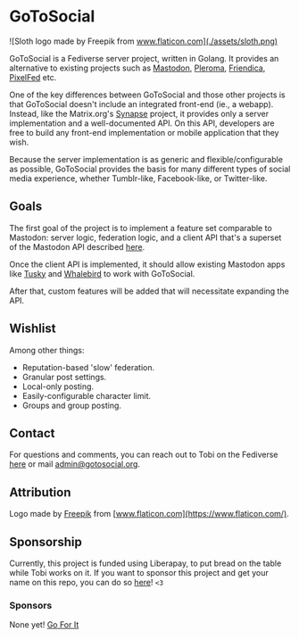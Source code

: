 # GoToSocial

![Sloth logo made by Freepik from www.flaticon.com](./assets/sloth.png)

GoToSocial is a Fediverse server project, written in Golang. It provides an alternative to existing projects such as [Mastodon](https://joinmastodon.org/), [Pleroma](https://pleroma.social/), [Friendica](https://friendica.net), [PixelFed](https://pixelfed.org/) etc.

One of the key differences between GoToSocial and those other projects is that GoToSocial doesn't include an integrated front-end (ie., a webapp). Instead, like the Matrix.org's [Synapse](https://github.com/matrix-org/synapse) project, it provides only a server implementation and a well-documented API. On this API, developers are free to build any front-end implementation or mobile application that they wish.

Because the server implementation is as generic and flexible/configurable as possible, GoToSocial provides the basis for many different types of social media experience, whether Tumblr-like, Facebook-like, or Twitter-like.

## Goals

The first goal of the project is to implement a feature set comparable to Mastodon: server logic, federation logic, and a client API that's a superset of the Mastodon API described [here](https://docs.joinmastodon.org/).

Once the client API is implemented, it should allow existing Mastodon apps like [Tusky](https://tusky.app/) and [Whalebird](https://whalebird.social/en/desktop/contents) to work with GoToSocial.

After that, custom features will be added that will necessitate expanding the API.

## Wishlist

Among other things:

* Reputation-based 'slow' federation.
* Granular post settings.
* Local-only posting.
* Easily-configurable character limit.
* Groups and group posting.

## Contact

For questions and comments, you can reach out to Tobi on the Fediverse <a rel="me" href="https://ondergrond.org/@dumpsterqueer">here</a> or mail admin@gotosocial.org.

## Attribution

Logo made by [Freepik](https://www.freepik.com) from [www.flaticon.com](https://www.flaticon.com/).

## Sponsorship

Currently, this project is funded using Liberapay, to put bread on the table while Tobi works on it. If you want to sponsor this project and get your name on this repo, you can do so [here](liberapay.com/dumpsterqueer/)! `<3`

### Sponsors

None yet! [Go For It](liberapay.com/dumpsterqueer/)
